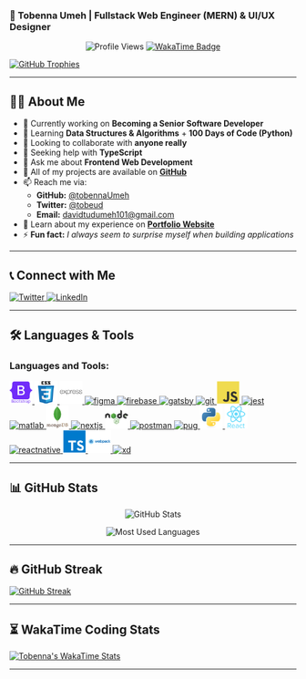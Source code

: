 ### 📌 Tobenna Umeh | Fullstack Web Engineer (MERN) & UI/UX Designer

<p align="center">
  <img src="https://komarev.com/ghpvc/?username=tobennaumeh&label=Profile%20views&color=0e75b6&style=flat" alt="Profile Views" />
  <a href="https://wakatime.com/@e5b122ac-8588-4bb4-980f-8a0a6611fbc2">
    <img src="https://wakatime.com/badge/user/e5b122ac-8588-4bb4-980f-8a0a6611fbc2.svg" alt="WakaTime Badge" />
  </a>
</p>

[![GitHub Trophies](https://github-profile-trophy.vercel.app/?username=tobennaUmeh)](https://github.com/ryo-ma/github-profile-trophy)

---

## 👨‍💻 About Me
- 🔭 Currently working on **Becoming a Senior Software Developer**  
- 🌱 Learning **Data Structures & Algorithms** + **100 Days of Code (Python)**  
- 👯 Looking to collaborate with **anyone really**  
- 🤝 Seeking help with **TypeScript**  
- 💬 Ask me about **Frontend Web Development**  
- 📂 All of my projects are available on **[GitHub](https://github.com/tobennaUmeh)**  
- 📫 Reach me via:
  - **GitHub:** [@tobennaUmeh](https://github.com/tobennaUmeh)  
  - **Twitter:** [@tobeud](https://twitter.com/tobeud)  
  - **Email:** [davidtudumeh101@gmail.com](mailto:davidtudumeh101@gmail.com)  
- 📄 Learn about my experience on **[Portfolio Website](https://tobennaumeh.github.io/)**  
- ⚡ **Fun fact:** _I always seem to surprise myself when building applications_  

---

## 📞 Connect with Me
<p align="left">
  <a href="https://twitter.com/tobeud" target="blank">
    <img src="https://raw.githubusercontent.com/rahuldkjain/github-profile-readme-generator/master/src/images/icons/Social/twitter.svg" alt="Twitter" height="30" width="40" />
  </a>
  <a href="https://www.linkedin.com/in/tobenna-umeh-2b66b8211/" target="blank">
    <img src="https://raw.githubusercontent.com/rahuldkjain/github-profile-readme-generator/master/src/images/icons/Social/linked-in-alt.svg" alt="LinkedIn" height="30" width="40" />
  </a>
</p>

---

## 🛠️ Languages & Tools
<h3 align="left">Languages and Tools:</h3>
<p align="left"> <a href="https://getbootstrap.com" target="_blank" rel="noreferrer"> <img src="https://raw.githubusercontent.com/devicons/devicon/master/icons/bootstrap/bootstrap-plain-wordmark.svg" alt="bootstrap" width="40" height="40"/> </a> <a href="https://www.w3schools.com/css/" target="_blank" rel="noreferrer"> <img src="https://raw.githubusercontent.com/devicons/devicon/master/icons/css3/css3-original-wordmark.svg" alt="css3" width="40" height="40"/> </a> <a href="https://expressjs.com" target="_blank" rel="noreferrer"> <img src="https://raw.githubusercontent.com/devicons/devicon/master/icons/express/express-original-wordmark.svg" alt="express" width="40" height="40"/> </a> <a href="https://www.figma.com/" target="_blank" rel="noreferrer"> <img src="https://www.vectorlogo.zone/logos/figma/figma-icon.svg" alt="figma" width="40" height="40"/> </a> <a href="https://firebase.google.com/" target="_blank" rel="noreferrer"> <img src="https://www.vectorlogo.zone/logos/firebase/firebase-icon.svg" alt="firebase" width="40" height="40"/> </a> <a href="https://www.gatsbyjs.com/" target="_blank" rel="noreferrer"> <img src="https://www.vectorlogo.zone/logos/gatsbyjs/gatsbyjs-icon.svg" alt="gatsby" width="40" height="40"/> </a> <a href="https://git-scm.com/" target="_blank" rel="noreferrer"> <img src="https://www.vectorlogo.zone/logos/git-scm/git-scm-icon.svg" alt="git" width="40" height="40"/> </a> <a href="https://developer.mozilla.org/en-US/docs/Web/JavaScript" target="_blank" rel="noreferrer"> <img src="https://raw.githubusercontent.com/devicons/devicon/master/icons/javascript/javascript-original.svg" alt="javascript" width="40" height="40"/> </a> <a href="https://jestjs.io" target="_blank" rel="noreferrer"> <img src="https://www.vectorlogo.zone/logos/jestjsio/jestjsio-icon.svg" alt="jest" width="40" height="40"/> </a> <a href="https://www.mathworks.com/" target="_blank" rel="noreferrer"> <img src="https://upload.wikimedia.org/wikipedia/commons/2/21/Matlab_Logo.png" alt="matlab" width="40" height="40"/> </a> <a href="https://www.mongodb.com/" target="_blank" rel="noreferrer"> <img src="https://raw.githubusercontent.com/devicons/devicon/master/icons/mongodb/mongodb-original-wordmark.svg" alt="mongodb" width="40" height="40"/> </a> <a href="https://nextjs.org/" target="_blank" rel="noreferrer"> <img src="https://cdn.worldvectorlogo.com/logos/nextjs-2.svg" alt="nextjs" width="40" height="40"/> </a> <a href="https://nodejs.org" target="_blank" rel="noreferrer"> <img src="https://raw.githubusercontent.com/devicons/devicon/master/icons/nodejs/nodejs-original-wordmark.svg" alt="nodejs" width="40" height="40"/> </a> <a href="https://postman.com" target="_blank" rel="noreferrer"> <img src="https://www.vectorlogo.zone/logos/getpostman/getpostman-icon.svg" alt="postman" width="40" height="40"/> </a> <a href="https://pugjs.org" target="_blank" rel="noreferrer"> <img src="https://cdn.worldvectorlogo.com/logos/pug.svg" alt="pug" width="40" height="40"/> </a> <a href="https://www.python.org" target="_blank" rel="noreferrer"> <img src="https://raw.githubusercontent.com/devicons/devicon/master/icons/python/python-original.svg" alt="python" width="40" height="40"/> </a> <a href="https://reactjs.org/" target="_blank" rel="noreferrer"> <img src="https://raw.githubusercontent.com/devicons/devicon/master/icons/react/react-original-wordmark.svg" alt="react" width="40" height="40"/> </a> <a href="https://reactnative.dev/" target="_blank" rel="noreferrer"> <img src="https://reactnative.dev/img/header_logo.svg" alt="reactnative" width="40" height="40"/> </a> <a href="https://www.typescriptlang.org/" target="_blank" rel="noreferrer"> <img src="https://raw.githubusercontent.com/devicons/devicon/master/icons/typescript/typescript-original.svg" alt="typescript" width="40" height="40"/> </a> <a href="https://webpack.js.org" target="_blank" rel="noreferrer"> <img src="https://raw.githubusercontent.com/devicons/devicon/d00d0969292a6569d45b06d3f350f463a0107b0d/icons/webpack/webpack-original-wordmark.svg" alt="webpack" width="40" height="40"/> </a> <a href="https://www.adobe.com/products/xd.html" target="_blank" rel="noreferrer"> <img src="https://cdn.worldvectorlogo.com/logos/adobe-xd.svg" alt="xd" width="40" height="40"/> </a> </p>

---

## 📊 GitHub Stats
<p align="center">
  <img src="https://github-readme-stats-git-master-tobennaumeh.vercel.app/api?username=tobennaUmeh&show_icons=true&locale=en" alt="GitHub Stats" />
</p>

<p align="center">
  <img src="https://github-readme-stats-git-master-tobennaumeh.vercel.app/api/top-langs?username=tobennaUmeh&show_icons=true&locale=en&layout=compact" alt="Most Used Languages" />
</p>

---

## 🔥 GitHub Streak
[![GitHub Streak](https://streak-stats.demolab.com?user=tobennaUmeh&theme=highcontrast&hide_border=true&exclude_days=Sun%2CSat)](https://git.io/streak-stats)

---

## ⏳ WakaTime Coding Stats
[![Tobenna's WakaTime Stats](https://github-readme-stats-tobennaumeh.vercel.app/api/wakatime?username=tobennaUmeh)](https://github-readme-stats-tobennaumeh.vercel.app/)

---

<!--
**tobennaUmeh/tobennaUmeh** is a ✨ _special_ ✨ repository because its README.md (this file) appears on your GitHub profile.

Here are some ideas to get you started:

- 🔭 I’m currently working on ...
- 🌱 I’m currently learning ...
- 👯 I’m looking to collaborate on ...
- 🤔 I’m looking for help with ...
- 💬 Ask me about ...
- 📫 How to reach me: ...
- 😄 Pronouns: ...
- ⚡ Fun fact: ...
-->
